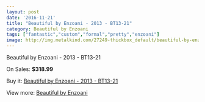 ```yaml
---
layout: post
date: '2016-11-21'
title: "Beautiful by Enzoani - 2013 - BT13-21"
category: Beautiful by Enzoani
tags: ["fantastic","custom","formal","pretty","enzoani"]
image: http://img.metalkind.com/27249-thickbox_default/beautiful-by-enzoani-2013-bt13-21.jpg
---
```

Beautiful by Enzoani - 2013 - BT13-21

On Sales: **$318.99**
<a href="https://www.metalkind.com/en/beautiful-by-enzoani/10316-beautiful-by-enzoani-2013-bt13-21.html"><amp-img layout="responsive" width="600" height="600" src="//img.metalkind.com/27249-thickbox_default/beautiful-by-enzoani-2013-bt13-21.jpg" alt="Beautiful by Enzoani - 2013 - BT13-21 0" /></a>
<a href="https://www.metalkind.com/en/beautiful-by-enzoani/10316-beautiful-by-enzoani-2013-bt13-21.html"><amp-img layout="responsive" width="600" height="600" src="//img.metalkind.com/27251-thickbox_default/beautiful-by-enzoani-2013-bt13-21.jpg" alt="Beautiful by Enzoani - 2013 - BT13-21 1" /></a>

Buy it: [Beautiful by Enzoani - 2013 - BT13-21](https://www.metalkind.com/en/beautiful-by-enzoani/10316-beautiful-by-enzoani-2013-bt13-21.html "Beautiful by Enzoani - 2013 - BT13-21")

View more: [Beautiful by Enzoani](https://www.metalkind.com/en/122-beautiful-by-enzoani "Beautiful by Enzoani")